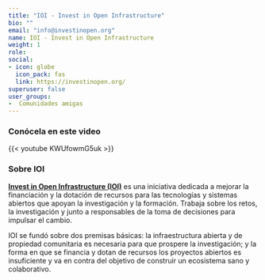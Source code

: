 ```yaml
---
title: "IOI - Invest in Open Infrastructure"
bio: ""
email: "info@investinopen.org"
name: IOI - Invest in Open Infrastructure
weight: 1
role: 
social:
- icon: globe
  icon_pack: fas
  link: https://investinopen.org/
superuser: false
user_groups:
-  Comunidades amigas
---
```


### Conócela en este video

{{< youtube KWUfowmG5uk >}} 

### Sobre IOI

**[Invest in Open Infrastructure (IOI)](https://investinopen.org/)** es una iniciativa dedicada a mejorar la financiación y la dotación de recursos para las tecnologías y sistemas abiertos que apoyan la investigación y la formación. Trabaja sobre los retos, la investigación y junto a responsables de la toma de decisiones para impulsar el cambio.

IOI se fundó sobre dos premisas básicas: la infraestructura abierta y de propiedad comunitaria es necesaria para que prospere la investigación; y la forma en que se financia y dotan de recursos los proyectos abiertos es insuficiente y va en contra del objetivo de construir un ecosistema sano y colaborativo.


